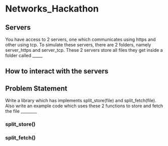 # Networks_Hackathon

## Servers
 You have access to 2 servers, one which communicates using https and other using tcp. To simulate these servers, there are 2 folders, namely server_https and server_tcp. These 2 servers store all files they get inside a folder called _____

## How to interact with the servers




## Problem Statement
Write a library which has implements split_store(file) and split_fetch(file). Also write an example code which uses these 2 functions to store and fetch the file ________

### split_store()


### split_fetch()